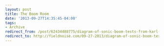 ```yaml
---
layout: post 
title: The Boom Room
date: '2013-09-27T14:35:45-04:00' 
tags: 
- Archive 
redirect_from: /post/62434488775/diagram-of-sonic-boom-tests-from-karl-d-kryter/
redirect_to: http://fieldnoise.com/09-27-2013/diagram-of-sonic-boom-tests-from-karl-d-kryter
--- 
```




